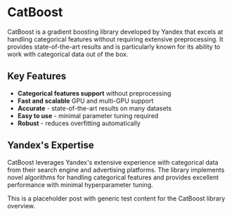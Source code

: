 # CatBoost

CatBoost is a gradient boosting library developed by Yandex that excels at handling categorical features without requiring extensive preprocessing. It provides state-of-the-art results and is particularly known for its ability to work with categorical data out of the box.

## Key Features

- **Categorical features support** without preprocessing
- **Fast and scalable** GPU and multi-GPU support
- **Accurate** - state-of-the-art results on many datasets
- **Easy to use** - minimal parameter tuning required
- **Robust** - reduces overfitting automatically

## Yandex's Expertise

CatBoost leverages Yandex's extensive experience with categorical data from their search engine and advertising platforms. The library implements novel algorithms for handling categorical features and provides excellent performance with minimal hyperparameter tuning.

This is a placeholder post with generic test content for the CatBoost library overview. 